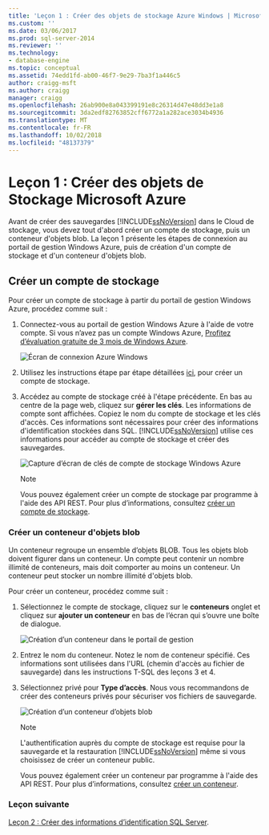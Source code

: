 ```yaml
---
title: 'Leçon 1 : Créer des objets de stockage Azure Windows | Microsoft Docs'
ms.custom: ''
ms.date: 03/06/2017
ms.prod: sql-server-2014
ms.reviewer: ''
ms.technology:
- database-engine
ms.topic: conceptual
ms.assetid: 74edd1fd-ab00-46f7-9e29-7ba3f1a446c5
author: craigg-msft
ms.author: craigg
manager: craigg
ms.openlocfilehash: 26ab900e8a043399191e8c26314d47e48dd3e1a8
ms.sourcegitcommit: 3da2edf82763852cff6772a1a282ace3034b4936
ms.translationtype: MT
ms.contentlocale: fr-FR
ms.lasthandoff: 10/02/2018
ms.locfileid: "48137379"
---
```

# <a name="lesson-1-create-windows-azure-storage-objects"></a>Leçon 1 : Créer des objets de Stockage Microsoft Azure
  Avant de créer des sauvegardes [!INCLUDE[ssNoVersion](../includes/ssnoversion-md.md)] dans le Cloud de stockage, vous devez tout d'abord créer un compte de stockage, puis un conteneur d'objets blob. La leçon 1 présente les étapes de connexion au portail de gestion Windows Azure, puis de création d'un compte de stockage et d'un conteneur d'objets blob.  
  
## <a name="create-a-storage-account"></a>Créer un compte de stockage  
 Pour créer un compte de stockage à partir du portail de gestion Windows Azure, procédez comme suit :  
  
1.  Connectez-vous au portail de gestion Windows Azure à l'aide de votre compte. Si vous n’avez pas un compte Windows Azure, [Profitez d’évaluation gratuite de 3 mois de Windows Azure](http://go.microsoft.com/fwlink/?LinkId=271927).  
  
     ![Écran de connexion Azure Windows](../../2014/tutorials/media/windowazurelogin-backuptocloud.gif "écran de connexion Azure Windows")  
  
2.  Utilisez les instructions étape par étape détaillées [ici](http://go.microsoft.com/fwlink/?LinkId=271926), pour créer un compte de stockage.  
  
3.  Accédez au compte de stockage créé à l'étape précédente. En bas au centre de la page web, cliquez sur **gérer les clés**. Les informations de compte sont affichées. Copiez le nom du compte de stockage et les clés d'accès. Ces informations sont nécessaires pour créer des informations d'identification stockées dans SQL. [!INCLUDE[ssNoVersion](../includes/ssnoversion-md.md)] utilise ces informations pour accéder au compte de stockage et créer des sauvegardes.  
  
     ![Capture d’écran de clés de compte de stockage Windows Azure](../../2014/tutorials/media/manageaccesskeys-backuptocloud.gif "capture d’écran de clés de compte de stockage Windows Azure")  
  
    > [!NOTE]  
    >  Vous pouvez également créer un compte de stockage par programme à l'aide des API REST. Pour plus d’informations, consultez [créer un compte de stockage](http://go.microsoft.com/fwlink/?LinkId=271928).  
  
### <a name="create-a-blob-container"></a>Créer un conteneur d'objets blob  
 Un conteneur regroupe un ensemble d’objets BLOB. Tous les objets blob doivent figurer dans un conteneur. Un compte peut contenir un nombre illimité de conteneurs, mais doit comporter au moins un conteneur. Un conteneur peut stocker un nombre illimité d'objets blob.  
  
 Pour créer un conteneur, procédez comme suit :  
  
1.  Sélectionnez le compte de stockage, cliquez sur le **conteneurs** onglet et cliquez sur **ajouter un conteneur** en bas de l’écran qui s’ouvre une boîte de dialogue.  
  
     ![Création d’un conteneur dans le portail de gestion](../../2014/tutorials/media/backuptocloud.gif "création d’un conteneur dans le portail de gestion")  
  
2.  Entrez le nom du conteneur. Notez le nom de conteneur spécifié. Ces informations sont utilisées dans l'URL (chemin d'accès au fichier de sauvegarde) dans les instructions T-SQL des leçons 3 et 4.  
  
3.  Sélectionnez privé pour **Type d’accès**. Nous vous recommandons de créer des conteneurs privés pour sécuriser vos fichiers de sauvegarde.  
  
     ![Création d’un conteneur d’objets blob](../../2014/tutorials/media/backuptocloud-newblobcontainer.gif "création d’un conteneur d’objets blob")  
  
    > [!NOTE]  
    >  L'authentification auprès du compte de stockage est requise pour la sauvegarde et la restauration [!INCLUDE[ssNoVersion](../includes/ssnoversion-md.md)] même si vous choisissez de créer un conteneur public.  
    >   
    >  Vous pouvez également créer un conteneur par programme à l'aide des API REST. Pour plus d’informations, consultez [créer un conteneur](http://go.microsoft.com/fwlink/?LinkId=271946).  
  
### <a name="next-lesson"></a>Leçon suivante  
 [Leçon 2 : Créer des informations d’identification SQL Server](../../2014/tutorials/lesson-2-create-a-sql-server-credential.md).  
  
  

